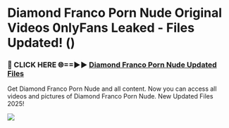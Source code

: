 # Diamond Franco Porn Nude Original Videos 0nlyFans Leaked - Files Updated! ()

<h3>🔴 CLICK HERE 🌐==►► <a href="https://tinyurl.com/leaks-videos" rel="nofollow">Diamond Franco Porn Nude Updated Files</a></h3>

Get Diamond Franco Porn Nude and all content. Now you can access all videos and pictures of Diamond Franco Porn Nude. New Updated Files 2025!

[![](https://i.imgur.com/KQgVmj3.gif)](https://tinyurl.com/leaks-videos)